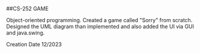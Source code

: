 ##CS-252 GAME

Object-oriented programming. Created a game called "Sorry" from scratch. Designed the UML diagram than implemented and also added the UI via GUI and java.swing.

Creation Date 12/2023
